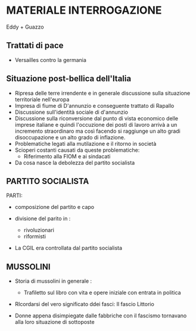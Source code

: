 # MATERIALE INTERROGAZIONE
Eddy + Guazzo

## Trattati di pace
- Versailles contro la germania
## Situazione post-bellica dell'Italia
- Ripresa delle terre irrendente e in generale discussione sulla situazione territoriale nell'europa
- Impresa di fiume di D'annunzio e conseguente trattato di Rapallo
- Discussione sull'identità sociale di d'annunzio
- Discussione sulla riconversione dal punto di vista economico delle imprese italiane e quindi l'occuzione dei posti di lavoro arrivà a un incremento straordinaro ma così facendo si raggiunge un alto gradi disoccupazione e un alto grado di inflazione.
- Problematiche legati alla mutilazione e il ritorno in società
- Scioperi costanti causati da queste problematiche:
	- Riferimento alla FIOM e ai sindacati
- Da cosa nasce la debolezza del partito socialista

## PARTITO SOCIALISTA
PARTI:
- composizione del partito e capo
- divisione del parito in :
	-  rivoluzionari 
	-  riformisti

- La CGIL era controllata dal partito socialista

 ## MUSSOLINI
 - Storia di mussolini in generale :
	 - Trafiletto sul libro con vita e opere iniziale con entrata in politica
 
 - RIcordarsi del vero significato ddei fasci:
	Il fascio Littorio
-  Donne appena disimpiegate dalle fabbriche con il fascismo tornavano alla loro situazione di sottoposte
<!--stackedit_data:
eyJoaXN0b3J5IjpbMTcxODA4MDQzOCwzNTEwMDU0MDksMTMyND
A5MTMzNiwtMTQ0MzI0NTYzMCw3NzAyOTU3MDUsLTMxNzE0OTI5
M119
-->